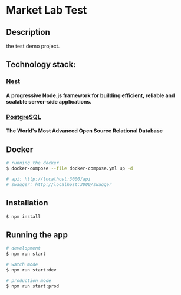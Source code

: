 
# Market Lab Test

## Description

the test demo project.

## Technology stack:

### [Nest](https://nestjs.com)
#### A progressive Node.js framework for building efficient, reliable and scalable server-side applications.

### [PostgreSQL](https://www.postgresql.org)
#### The World's Most Advanced Open Source Relational Database

## Docker

```bash
# running the docker
$ docker-compose --file docker-compose.yml up -d

# api: http://localhost:3000/api
# swagger: http://localhost:3000/swagger
```

## Installation

```bash
$ npm install
```

## Running the app

```bash
# development
$ npm run start

# watch mode
$ npm run start:dev

# production mode
$ npm run start:prod
```
